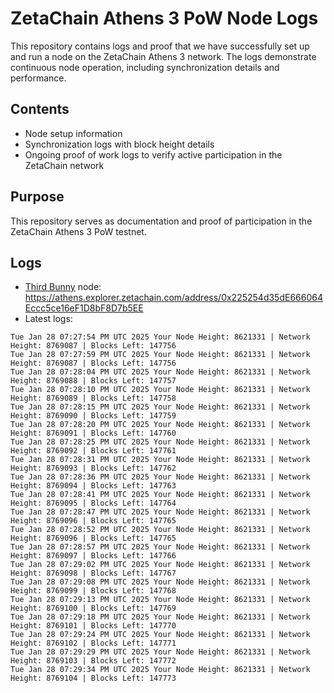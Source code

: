 # ZetaChain Athens 3 PoW Node Logs
This repository contains logs and proof that we have successfully set up and run a node on the ZetaChain Athens 3 network. The logs demonstrate continuous node operation, including synchronization details and performance.

## Contents
- Node setup information
- Synchronization logs with block height details
- Ongoing proof of work logs to verify active participation in the ZetaChain network

## Purpose
This repository serves as documentation and proof of participation in the ZetaChain Athens 3 PoW testnet.

## Logs

- [Third Bunny](https://thirdbunny.xyz/) node: https://athens.explorer.zetachain.com/address/0x225254d35dE666064Eccc5ce16eF1D8bF8D7b5EE
- Latest logs:
```
Tue Jan 28 07:27:54 PM UTC 2025 Your Node Height: 8621331 | Network Height: 8769087 | Blocks Left: 147756
Tue Jan 28 07:27:59 PM UTC 2025 Your Node Height: 8621331 | Network Height: 8769087 | Blocks Left: 147756
Tue Jan 28 07:28:04 PM UTC 2025 Your Node Height: 8621331 | Network Height: 8769088 | Blocks Left: 147757
Tue Jan 28 07:28:10 PM UTC 2025 Your Node Height: 8621331 | Network Height: 8769089 | Blocks Left: 147758
Tue Jan 28 07:28:15 PM UTC 2025 Your Node Height: 8621331 | Network Height: 8769090 | Blocks Left: 147759
Tue Jan 28 07:28:20 PM UTC 2025 Your Node Height: 8621331 | Network Height: 8769091 | Blocks Left: 147760
Tue Jan 28 07:28:25 PM UTC 2025 Your Node Height: 8621331 | Network Height: 8769092 | Blocks Left: 147761
Tue Jan 28 07:28:31 PM UTC 2025 Your Node Height: 8621331 | Network Height: 8769093 | Blocks Left: 147762
Tue Jan 28 07:28:36 PM UTC 2025 Your Node Height: 8621331 | Network Height: 8769094 | Blocks Left: 147763
Tue Jan 28 07:28:41 PM UTC 2025 Your Node Height: 8621331 | Network Height: 8769095 | Blocks Left: 147764
Tue Jan 28 07:28:47 PM UTC 2025 Your Node Height: 8621331 | Network Height: 8769096 | Blocks Left: 147765
Tue Jan 28 07:28:52 PM UTC 2025 Your Node Height: 8621331 | Network Height: 8769096 | Blocks Left: 147765
Tue Jan 28 07:28:57 PM UTC 2025 Your Node Height: 8621331 | Network Height: 8769097 | Blocks Left: 147766
Tue Jan 28 07:29:02 PM UTC 2025 Your Node Height: 8621331 | Network Height: 8769098 | Blocks Left: 147767
Tue Jan 28 07:29:08 PM UTC 2025 Your Node Height: 8621331 | Network Height: 8769099 | Blocks Left: 147768
Tue Jan 28 07:29:13 PM UTC 2025 Your Node Height: 8621331 | Network Height: 8769100 | Blocks Left: 147769
Tue Jan 28 07:29:18 PM UTC 2025 Your Node Height: 8621331 | Network Height: 8769101 | Blocks Left: 147770
Tue Jan 28 07:29:24 PM UTC 2025 Your Node Height: 8621331 | Network Height: 8769102 | Blocks Left: 147771
Tue Jan 28 07:29:29 PM UTC 2025 Your Node Height: 8621331 | Network Height: 8769103 | Blocks Left: 147772
Tue Jan 28 07:29:34 PM UTC 2025 Your Node Height: 8621331 | Network Height: 8769104 | Blocks Left: 147773
```
